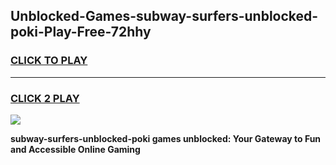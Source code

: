 
## Unblocked-Games-subway-surfers-unblocked-poki-Play-Free-72hhy
<h3>
<a href="https://premium76.site?title=subway-surfers-unblocked-poki&ref=23A">CLICK TO PLAY</a></h3>
<hr>

<h3>
<a href="https://premium76.site?title=subway-surfers-unblocked-poki&ref=23A">CLICK 2 PLAY</a>
  
</h3>

<a href="https://premium76.site?title=subway-surfers-unblocked-poki&ref=23A"><img src="https://clearcache.store/games.png"></a>


**subway-surfers-unblocked-poki games unblocked: Your Gateway to Fun and Accessible Online Gaming**
